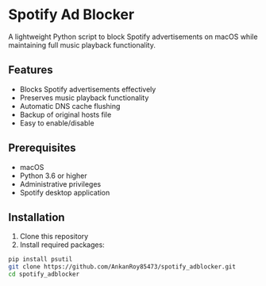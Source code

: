 # Spotify Ad Blocker

A lightweight Python script to block Spotify advertisements on macOS while maintaining full music playback functionality.

## Features

- Blocks Spotify advertisements effectively
- Preserves music playback functionality
- Automatic DNS cache flushing
- Backup of original hosts file
- Easy to enable/disable

## Prerequisites

- macOS
- Python 3.6 or higher
- Administrative privileges
- Spotify desktop application

## Installation

1. Clone this repository
2. Install required packages:
```bash
pip install psutil
git clone https://github.com/AnkanRoy85473/spotify_adblocker.git
cd spotify_adblocker
